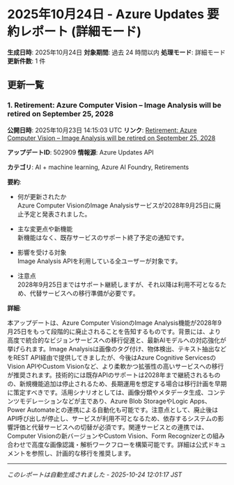 # 2025年10月24日 - Azure Updates 要約レポート (詳細モード)

**生成日時**: 2025年10月24日
**対象期間**: 過去 24 時間以内
**処理モード**: 詳細モード
**更新件数**: 1 件

## 更新一覧

### 1. Retirement: Azure Computer Vision – Image Analysis will be retired on September 25, 2028 

**公開日時**: 2025年10月23日 14:15:03 UTC
**リンク**: [Retirement: Azure Computer Vision – Image Analysis will be retired on September 25, 2028 ](https://azure.microsoft.com/updates?id=502909)

**アップデートID**: 502909
**情報源**: Azure Updates API

**カテゴリ**: AI + machine learning, Azure AI Foundry, Retirements

**要約**:

- 何が更新されたか  
Azure Computer VisionのImage Analysisサービスが2028年9月25日に廃止予定と発表されました。  

- 主な変更点や新機能  
新機能はなく、既存サービスのサポート終了予定の通知です。  

- 影響を受ける対象  
Image Analysis APIを利用している全ユーザーが対象です。  

- 注意点  
2028年9月25日まではサポート継続しますが、それ以降は利用不可となるため、代替サービスへの移行準備が必要です。

**詳細**:

本アップデートは、Azure Computer VisionのImage Analysis機能が2028年9月25日をもって段階的に廃止されることを告知するものです。背景には、より高度で統合的なビジョンサービスへの移行促進と、最新AIモデルへの対応強化が挙げられます。Image Analysisは画像のタグ付け、物体検出、テキスト抽出などをREST API経由で提供してきましたが、今後はAzure Cognitive ServicesのVision APIやCustom Visionなど、より柔軟かつ拡張性の高いサービスへの移行が推奨されます。技術的には既存APIのサポートは2028年まで継続されるものの、新規機能追加は停止されるため、長期運用を想定する場合は移行計画を早期に策定すべきです。活用シナリオとしては、画像分類やメタデータ生成、コンテンツモデレーションなどが主であり、Azure Blob StorageやLogic Apps、Power Automateとの連携による自動化も可能です。注意点として、廃止後はAPI呼び出しが停止し、サービスが利用不可となるため、依存するシステムの影響評価と代替サービスへの切替が必須です。関連サービスとの連携では、Computer Visionの新バージョンやCustom Vision、Form Recognizerとの組み合わせで高度な画像認識・解析ワークフローを構築可能です。詳細は公式ドキュメントを参照し、計画的な移行を推奨します。

---


*このレポートは自動生成されました - 2025-10-24 12:01:17 JST*
